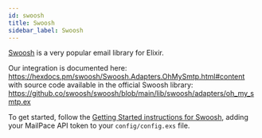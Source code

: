 ```yaml
---
id: swoosh
title: Swoosh
sidebar_label: Swoosh
---
```


[Swoosh](https://github.com/swoosh/swoosh) is a very popular email library for Elixir. 

Our integration is documented here: https://hexdocs.pm/swoosh/Swoosh.Adapters.OhMySmtp.html#content with source code available in the official Swoosh library: https://github.co/swoosh/swoosh/blob/main/lib/swoosh/adapters/oh_my_smtp.ex

To get started, follow the [Getting Started instructions for Swoosh](https://github.com/swoosh/swoosh#getting-started), adding your MailPace API token to your `config/config.exs` file.